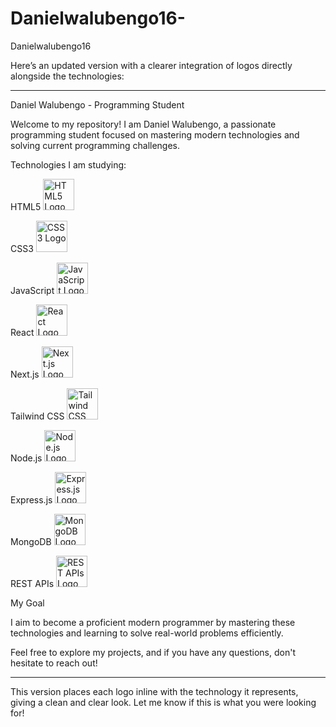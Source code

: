 # Danielwalubengo16-
Danielwalubengo16 


Here’s an updated version with a clearer integration of logos directly alongside the technologies:


---

Daniel Walubengo - Programming Student

Welcome to my repository! I am Daniel Walubengo, a passionate programming student focused on mastering modern technologies and solving current programming challenges.

Technologies I am studying:

HTML5
<img src="https://upload.wikimedia.org/wikipedia/commons/6/6a/HTML5_logo_and_wordmark.svg" alt="HTML5 Logo" width="50" height="50">

CSS3
<img src="https://upload.wikimedia.org/wikipedia/commons/d/d5/CSS3_logo.svg" alt="CSS3 Logo" width="50" height="50">

JavaScript
<img src="https://upload.wikimedia.org/wikipedia/commons/6/6a/JavaScript-logo.png" alt="JavaScript Logo" width="50" height="50">

React
<img src="https://upload.wikimedia.org/wikipedia/commons/a/a7/React-icon.svg" alt="React Logo" width="50" height="50">

Next.js
<img src="https://upload.wikimedia.org/wikipedia/commons/8/87/Nextjs-logo.svg" alt="Next.js Logo" width="50" height="50">

Tailwind CSS
<img src="https://upload.wikimedia.org/wikipedia/commons/d/d5/Tailwind_CSS_Logo.svg" alt="Tailwind CSS Logo" width="50" height="50">

Node.js
<img src="https://upload.wikimedia.org/wikipedia/commons/6/64/Node.js_logo_2015.svg" alt="Node.js Logo" width="50" height="50">

Express.js
<img src="https://upload.wikimedia.org/wikipedia/commons/6/64/Expressjs.png" alt="Express.js Logo" width="50" height="50">

MongoDB
<img src="https://upload.wikimedia.org/wikipedia/commons/4/45/MongoDB_Logo.svg" alt="MongoDB Logo" width="50" height="50">

REST APIs
<img src="https://upload.wikimedia.org/wikipedia/commons/a/a4/Representational_State_Transfer_logo.svg" alt="REST APIs Logo" width="50" height="50">


My Goal

I aim to become a proficient modern programmer by mastering these technologies and learning to solve real-world problems efficiently.

Feel free to explore my projects, and if you have any questions, don't hesitate to reach out!


---

This version places each logo inline with the technology it represents, giving a clean and clear look. Let me know if this is what you were looking for!

